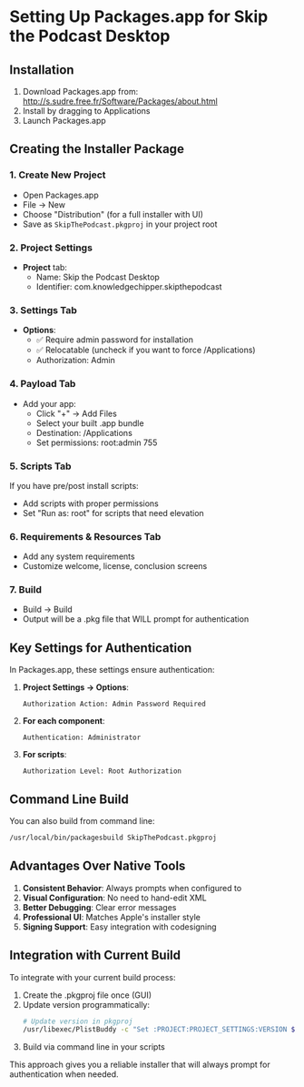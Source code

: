 # Setting Up Packages.app for Skip the Podcast Desktop

## Installation

1. Download Packages.app from: http://s.sudre.free.fr/Software/Packages/about.html
2. Install by dragging to Applications
3. Launch Packages.app

## Creating the Installer Package

### 1. Create New Project
- Open Packages.app
- File → New
- Choose "Distribution" (for a full installer with UI)
- Save as `SkipThePodcast.pkgproj` in your project root

### 2. Project Settings
- **Project** tab:
  - Name: Skip the Podcast Desktop
  - Identifier: com.knowledgechipper.skipthepodcast

### 3. Settings Tab
- **Options**:
  - ✅ Require admin password for installation
  - ✅ Relocatable (uncheck if you want to force /Applications)
  - Authorization: Admin

### 4. Payload Tab
- Add your app:
  - Click "+" → Add Files
  - Select your built .app bundle
  - Destination: /Applications
  - Set permissions: root:admin 755

### 5. Scripts Tab
If you have pre/post install scripts:
- Add scripts with proper permissions
- Set "Run as: root" for scripts that need elevation

### 6. Requirements & Resources Tab
- Add any system requirements
- Customize welcome, license, conclusion screens

### 7. Build
- Build → Build
- Output will be a .pkg file that WILL prompt for authentication

## Key Settings for Authentication

In Packages.app, these settings ensure authentication:

1. **Project Settings → Options**:
   ```
   Authorization Action: Admin Password Required
   ```

2. **For each component**:
   ```
   Authentication: Administrator
   ```

3. **For scripts**:
   ```
   Authorization Level: Root Authorization
   ```

## Command Line Build

You can also build from command line:
```bash
/usr/local/bin/packagesbuild SkipThePodcast.pkgproj
```

## Advantages Over Native Tools

1. **Consistent Behavior**: Always prompts when configured to
2. **Visual Configuration**: No need to hand-edit XML
3. **Better Debugging**: Clear error messages
4. **Professional UI**: Matches Apple's installer style
5. **Signing Support**: Easy integration with codesigning

## Integration with Current Build

To integrate with your current build process:

1. Create the .pkgproj file once (GUI)
2. Update version programmatically:
   ```bash
   # Update version in pkgproj
   /usr/libexec/PlistBuddy -c "Set :PROJECT:PROJECT_SETTINGS:VERSION $VERSION" SkipThePodcast.pkgproj
   ```
3. Build via command line in your scripts

This approach gives you a reliable installer that will always prompt for authentication when needed.
